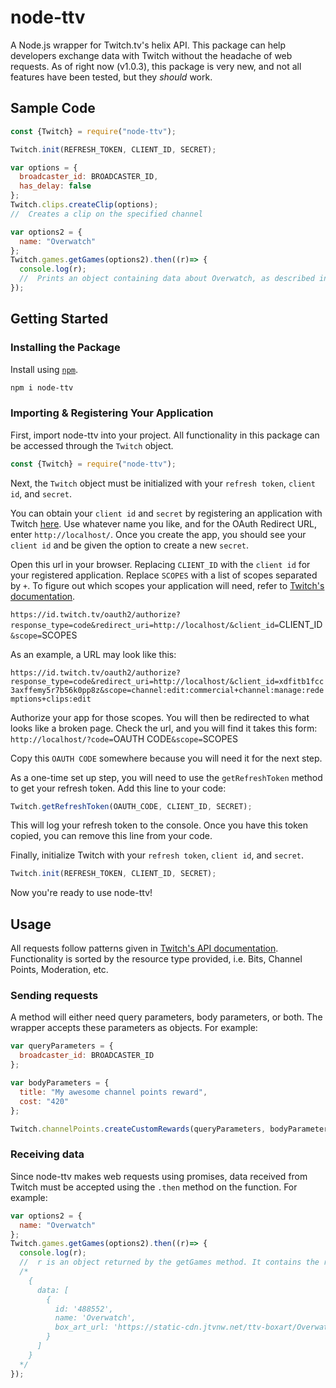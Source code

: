 # node-ttv
A Node.js wrapper for Twitch.tv's helix API.
This package can help developers exchange data with Twitch without the headache of web requests.
As of right now (v1.0.3), this package is very new, and not all features have been tested, but they *should* work.

## Sample Code
```js
const {Twitch} = require("node-ttv");

Twitch.init(REFRESH_TOKEN, CLIENT_ID, SECRET);

var options = {
  broadcaster_id: BROADCASTER_ID,
  has_delay: false
};
Twitch.clips.createClip(options);
//  Creates a clip on the specified channel

var options2 = {
  name: "Overwatch"
};
Twitch.games.getGames(options2).then((r)=> {
  console.log(r);
  //  Prints an object containing data about Overwatch, as described in Twitch's API documentation.
});
```

## Getting Started

### Installing the Package
Install using [`npm`](https://docs.npmjs.com/).
```sh
npm i node-ttv
```

### Importing & Registering Your Application
First, import node-ttv into your project. All functionality in this package can be accessed through the `Twitch` object.
```js
const {Twitch} = require("node-ttv");
```

Next, the `Twitch` object must be initialized with your `refresh token`, `client id`, and `secret`.

You can obtain your `client id` and `secret` by registering an application with Twitch [here](https://dev.twitch.tv/console/apps/create).
Use whatever name you like, and for the OAuth Redirect URL, enter `http://localhost/`.
Once you create the app, you should see your `client id` and be given the option to create a new `secret`.

Open this url in your browser. Replacing `CLIENT_ID` with the `client id` for your registered application. Replace `SCOPES` with a list of scopes separated by `+`. To figure out which scopes your application will need, refer to [Twitch's documentation](https://dev.twitch.tv/docs/api/reference).

`https://id.twitch.tv/oauth2/authorize?response_type=code&redirect_uri=http://localhost/&client_id=`CLIENT_ID`&scope=`SCOPES

As an example, a URL may look like this:

`https://id.twitch.tv/oauth2/authorize?response_type=code&redirect_uri=http://localhost/&client_id=xdfitb1fcc3axffemy5r7b56k0pp8z&scope=channel:edit:commercial+channel:manage:redemptions+clips:edit`

Authorize your app for those scopes. You will then be redirected to what looks like a broken page. Check the url, and you will find it takes this form:
`http://localhost/?code=`OAUTH CODE`&scope=`SCOPES

Copy this `OAUTH CODE` somewhere because you will need it for the next step.

As a one-time set up step, you will need to use the `getRefreshToken` method to get your refresh token. Add this line to your code:
```js
Twitch.getRefreshToken(OAUTH_CODE, CLIENT_ID, SECRET);
```
This will log your refresh token to the console. Once you have this token copied, you can remove this line from your code.

Finally, initialize Twitch with your `refresh token`, `client id`, and `secret`.
```js
Twitch.init(REFRESH_TOKEN, CLIENT_ID, SECRET);
```
Now you're ready to use node-ttv!

## Usage
All requests follow patterns given in [Twitch's API documentation](https://dev.twitch.tv/docs/api/reference).
Functionality is sorted by the resource type provided, i.e. Bits, Channel Points, Moderation, etc.

### Sending requests
A method will either need query parameters, body parameters, or both. The wrapper accepts these parameters as objects. For example:
```js
var queryParameters = {
  broadcaster_id: BROADCASTER_ID
};

var bodyParameters = {
  title: "My awesome channel points reward",
  cost: "420"
};

Twitch.channelPoints.createCustomRewards(queryParameters, bodyParameters);
```

### Receiving data
Since node-ttv makes web requests using promises, data received from Twitch must be accepted using the `.then` method on the function. For example:
```js
var options2 = {
  name: "Overwatch"
};
Twitch.games.getGames(options2).then((r)=> {
  console.log(r);
  //  r is an object returned by the getGames method. It contains the response from Twitch.
  /*
    {
      data: [
        {
          id: '488552',
          name: 'Overwatch',
          box_art_url: 'https://static-cdn.jtvnw.net/ttv-boxart/Overwatch-{width}x{height}.jpg'
        }
      ]
    }
  */
});
```
